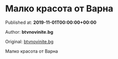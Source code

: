 
# Малко красота от Варна

Published at: **2019-11-01T00:00:00+00:00**

Author: **btvnovinite.bg**

Original: [btvnovinite.bg](https://btvnovinite.bg/az-reporterut/drugi/malko-krasota-ot-varna_536646.html)

Малко красота от Варна
